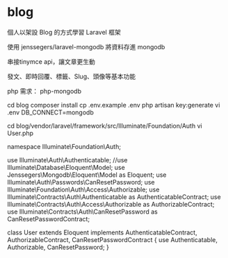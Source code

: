 # blog

個人以架設 Blog 的方式學習 Laravel 框架

使用 jenssegers/laravel-mongodb 將資料存進 mongodb

串接tinymce api，讓文章更生動

發文、即時回覆、標籤、Slug、頭像等基本功能

php 需求：
php-mongodb

cd blog
composer install
cp .env.example .env
php artisan key:generate
vi .env DB_CONNECT=mongodb


cd blog/vendor/laravel/framework/src/Illuminate/Foundation/Auth
vi User.php


namespace Illuminate\Foundation\Auth;

use Illuminate\Auth\Authenticatable;
//use Illuminate\Database\Eloquent\Model;
use Jenssegers\Mongodb\Eloquent\Model as Eloquent;
use Illuminate\Auth\Passwords\CanResetPassword;
use Illuminate\Foundation\Auth\Access\Authorizable;
use Illuminate\Contracts\Auth\Authenticatable as AuthenticatableContract;
use Illuminate\Contracts\Auth\Access\Authorizable as AuthorizableContract;
use Illuminate\Contracts\Auth\CanResetPassword as CanResetPasswordContract;

class User extends Eloquent implements
    AuthenticatableContract,
    AuthorizableContract,
    CanResetPasswordContract
{
    use Authenticatable, Authorizable, CanResetPassword;
}
